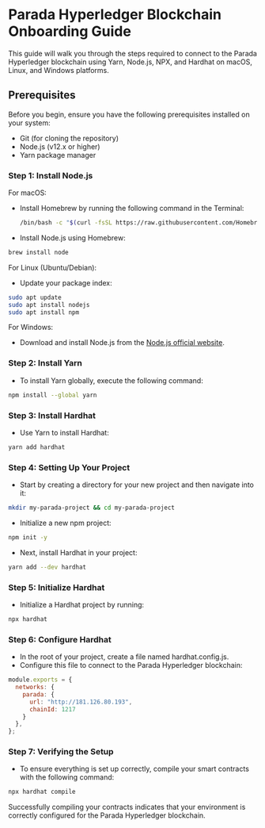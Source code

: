 # Parada Hyperledger Blockchain Onboarding Guide

This guide will walk you through the steps required to connect to the Parada Hyperledger blockchain using Yarn, Node.js, NPX, and Hardhat on macOS, Linux, and Windows platforms.

## Prerequisites

Before you begin, ensure you have the following prerequisites installed on your system:

- Git (for cloning the repository)
- Node.js (v12.x or higher)
- Yarn package manager

### Step 1: Install Node.js

For macOS:

- Install Homebrew by running the following command in the Terminal:

  ```bash
  /bin/bash -c "$(curl -fsSL https://raw.githubusercontent.com/Homebrew/install/HEAD/install.sh)"
  ```

- Install Node.js using Homebrew:

 ```bash
 brew install node
  ```

For Linux (Ubuntu/Debian):
- Update your package index:
 ```bash
sudo apt update
sudo apt install nodejs
sudo apt install npm
  ```

For Windows:

- Download and install Node.js from the [Node.js official website](https://nodejs.org/).

### Step 2: Install Yarn

- To install Yarn globally, execute the following command:

```bash
npm install --global yarn
```

### Step 3: Install Hardhat
- Use Yarn to install Hardhat:
```bash
yarn add hardhat
```

### Step 4: Setting Up Your Project

- Start by creating a directory for your new project and then navigate into it:

```bash
mkdir my-parada-project && cd my-parada-project
```

- Initialize a new npm project:
```bash
npm init -y
```

- Next, install Hardhat in your project:
```bash
yarn add --dev hardhat
```

### Step 5: Initialize Hardhat
- Initialize a Hardhat project by running:

```bash
npx hardhat
```

### Step 6: Configure Hardhat
- In the root of your project, create a file named hardhat.config.js.
- Configure this file to connect to the Parada Hyperledger blockchain:
  
```javascript
module.exports = {
  networks: {
    parada: {
      url: "http://181.126.80.193",
      chainId: 1217
    }
  },
};
```

### Step 7: Verifying the Setup

- To ensure everything is set up correctly, compile your smart contracts with the following command:

```bash
npx hardhat compile
```

Successfully compiling your contracts indicates that your environment is correctly configured for the Parada Hyperledger blockchain.


